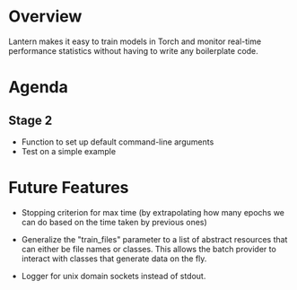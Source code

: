 # Overview

Lantern makes it easy to train models in Torch and monitor real-time performance
statistics without having to write any boilerplate code.

# Agenda

## Stage 2
- Function to set up default command-line arguments
- Test on a simple example

# Future Features

- Stopping criterion for max time (by extrapolating how many epochs we can do
  based on the time taken by previous ones)

- Generalize the "train_files" parameter to a list of abstract resources that
  can either be file names or classes. This allows the batch provider to
  interact with classes that generate data on the fly.

- Logger for unix domain sockets instead of stdout.
